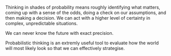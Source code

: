 
Thinking in shades of probability means roughly identifying what matters, coming up with a sense of the odds, doing a check on our assumptions, and then making a decision. We can act with a higher level of certainty in complex, unpredictable situations. 

We can never know the future with exact precision. 

Probabilistic thinking is an extremly useful tool to evaluate how the world will most likely look so that we can effectively strategise.
